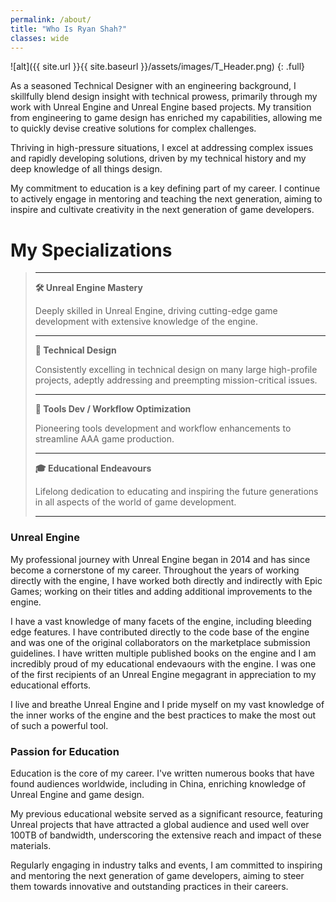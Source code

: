 ```yaml
---
permalink: /about/
title: "Who Is Ryan Shah?"
classes: wide
---
```


![alt]({{ site.url }}{{ site.baseurl }}/assets/images/T_Header.png)
{: .full}

As a seasoned Technical Designer with an engineering background, I skillfully blend design insight with technical prowess, primarily through my work with Unreal Engine and Unreal Engine based projects. My transition from engineering to game design has enriched my capabilities, allowing me to quickly devise creative solutions for complex challenges.

Thriving in high-pressure situations, I excel at addressing complex issues and rapidly developing solutions, driven by my technical history and my deep knowledge of all things design.

My commitment to education is a key defining part of my career. I continue to actively engage in mentoring and teaching the next generation, aiming to inspire and cultivate creativity in the next generation of game developers.

# My Specializations
> ---
> **🛠️ Unreal Engine Mastery**
>
> Deeply skilled in Unreal Engine, driving cutting-edge game development with extensive knowledge of the engine.
>
> ---
>
> **📐 Technical Design**
>
> Consistently excelling in technical design on many large high-profile projects, adeptly addressing and preempting mission-critical issues.
>
> ---
>
> **🔧 Tools Dev / Workflow Optimization**
>
> Pioneering tools development and workflow enhancements to streamline AAA game production.
>
> ---
>
> **🎓 Educational Endeavours**
>
> Lifelong dedication to educating and inspiring the future generations in all aspects of the world of game development.
>
> ---

### Unreal Engine
My professional journey with Unreal Engine began in 2014 and has since become a cornerstone of my career. Throughout the years of working directly with the engine, I have worked both directly and indirectly with Epic Games; working on their titles and adding additional improvements to the engine. 

I have a vast knowledge of many facets of the engine, including bleeding edge features. I have contributed directly to the code base of the engine and was one of the original collaborators on the marketplace submission guidelines. I have written multiple published books on the engine and I am incredibly proud of my educational endevaours with the engine. I was one of the first recipients of an Unreal Engine megagrant in appreciation to my educational efforts. 

I live and breathe Unreal Engine and I pride myself on my vast knowledge of the inner works of the engine and the best practices to make the most out of such a powerful tool.

### Passion for Education
Education is the core of my career. I've written numerous books that have found audiences worldwide, including in China, enriching knowledge of Unreal Engine and game design. 

My previous educational website served as a significant resource, featuring Unreal projects that have attracted a global audience and used well over 100TB of bandwidth, underscoring the extensive reach and impact of these materials. 

Regularly engaging in industry talks and events, I am committed to inspiring and mentoring the next generation of game developers, aiming to steer them towards innovative and outstanding practices in their careers.